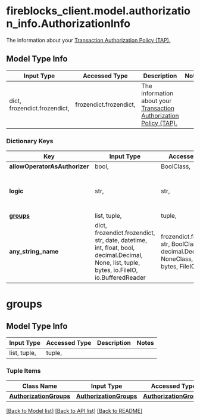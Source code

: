 # fireblocks_client.model.authorization_info.AuthorizationInfo

The information about your [Transaction Authorization Policy (TAP).](https://developers.fireblocks.com/docs/capabilities#transaction-authorization-policy-tap)

## Model Type Info
Input Type | Accessed Type | Description | Notes
------------ | ------------- | ------------- | -------------
dict, frozendict.frozendict,  | frozendict.frozendict,  | The information about your [Transaction Authorization Policy (TAP).](https://developers.fireblocks.com/docs/capabilities#transaction-authorization-policy-tap) | 

### Dictionary Keys
Key | Input Type | Accessed Type | Description | Notes
------------ | ------------- | ------------- | ------------- | -------------
**allowOperatorAsAuthorizer** | bool,  | BoolClass,  |  | [optional] 
**logic** | str,  | str,  |  | [optional] must be one of ["AND", "OR", ] 
**[groups](#groups)** | list, tuple,  | tuple,  |  | [optional] 
**any_string_name** | dict, frozendict.frozendict, str, date, datetime, int, float, bool, decimal.Decimal, None, list, tuple, bytes, io.FileIO, io.BufferedReader | frozendict.frozendict, str, BoolClass, decimal.Decimal, NoneClass, tuple, bytes, FileIO | any string name can be used but the value must be the correct type | [optional]

# groups

## Model Type Info
Input Type | Accessed Type | Description | Notes
------------ | ------------- | ------------- | -------------
list, tuple,  | tuple,  |  | 

### Tuple Items
Class Name | Input Type | Accessed Type | Description | Notes
------------- | ------------- | ------------- | ------------- | -------------
[**AuthorizationGroups**](AuthorizationGroups.md) | [**AuthorizationGroups**](AuthorizationGroups.md) | [**AuthorizationGroups**](AuthorizationGroups.md) |  | 

[[Back to Model list]](../../README.md#documentation-for-models) [[Back to API list]](../../README.md#documentation-for-api-endpoints) [[Back to README]](../../README.md)

